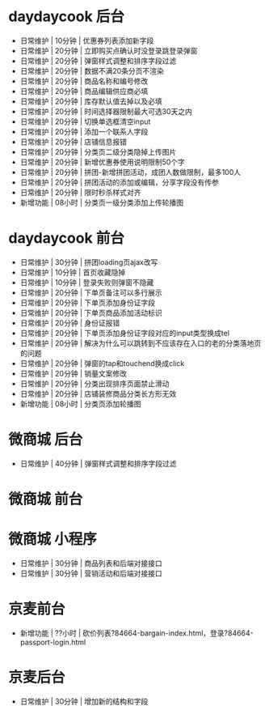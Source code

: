 # daydaycook 后台
* 日常维护 | 10分钟 | 优惠券列表添加新字段
* 日常维护 | 20分钟 | 立即购买点确认时没登录跳登录弹窗
* 日常维护 | 20分钟 | 弹窗样式调整和排序字段过滤
* 日常维护 | 20分钟 | 数据不满20条分页不渲染
* 日常维护 | 20分钟 | 商品名称和编号修改
* 日常维护 | 20分钟 | 商品编辑供应商必填
* 日常维护 | 20分钟 | 库存默认值去掉以及必填
* 日常维护 | 20分钟 | 时间选择器限制最大可选30天之内
* 日常维护 | 20分钟 | 切换单选框清空input
* 日常维护 | 20分钟 | 添加一个联系人字段
* 日常维护 | 20分钟 | 店铺信息报错
* 日常维护 | 20分钟 | 分类页二级分类隐掉上传图片
* 日常维护 | 20分钟 | 新增优惠券使用说明限制50个字
* 日常维护 | 20分钟 | 拼团-新增拼团活动，成团人数做限制，最多100人
* 日常维护 | 20分钟 | 拼团活动的添加或编辑，分享字段没有传参
* 日常维护 | 20分钟 | 限时秒杀样式对齐
* 新增功能 | 08小时 | 分类页一级分类添加上传轮播图

# daydaycook 前台
* 日常维护 | 30分钟 | 拼团loading页ajax改写
* 日常维护 | 10分钟 | 首页收藏隐掉
* 日常维护 | 10分钟 | 登录失败则弹窗不隐藏
* 日常维护 | 20分钟 | 下单页备注可以多行展示
* 日常维护 | 20分钟 | 下单页添加身份证字段
* 日常维护 | 20分钟 | 下单页商品添加活动标识
* 日常维护 | 20分钟 | 身份证报错
* 日常维护 | 20分钟 | 下单页添加身份证字段对应的input类型换成tel
* 日常维护 | 20分钟 | 解决为什么可以跳转到不应该存在入口的老的分类落地页的问题
* 日常维护 | 20分钟 | 弹窗的tap和touchend换成click
* 日常维护 | 20分钟 | 销量文案修改
* 日常维护 | 20分钟 | 分类出现排序页面禁止滑动
* 日常维护 | 20分钟 | 店铺装修商品分类长方形无效
* 新增功能 | 08小时 | 分类页添加轮播图

# 微商城 后台
* 日常维护 | 40分钟 | 弹窗样式调整和排序字段过滤

# 微商城 前台

# 微商城 小程序
* 日常维护 | 30分钟 | 商品列表和后端对接接口
* 日常维护 | 30分钟 | 营销活动和后端对接接口

# 京麦前台
* 新增功能 | ??小时 | 砍价列表?84664-bargain-index.html，登录?84664-passport-login.html

# 京麦后台
* 日常维护 | 30分钟 | 增加新的结构和字段
